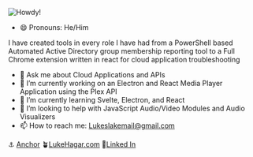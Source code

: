 ![Howdy!](https://github.com/LukeHagar/LukeHagar/blob/main/Hi!%20(864%20%C3%97%20286%20px).gif)
- 😄 Pronouns: He/Him

I have created tools in every role I have had from a PowerShell based Automated Active Directory group membership reporting tool to a Full Chrome extension written in react for cloud application troubleshooting 

- 💬 Ask me about Cloud Applications and APIs
- 🔭 I’m currently working on an Electron and React Media Player Application using the Plex API
- 🌱 I’m currently learning Svelte, Electron, and React
- 🤔 I’m looking to help with JavaScript Audio/Video Modules and Audio Visualizers
- 📫 How to reach me: Lukeslakemail@gmail.com

⚓ [Anchor](https://github.com/luke-hagar-sp/Anchor "Anchor Chrome Extension")
🪴[LukeHagar.com](https://lukehagar.com/ "Luke Hagar's Website")
🔗[Linked In](https://www.linkedin.com/in/lukehagar/ "Luke Hagar's LinkedIn") 

